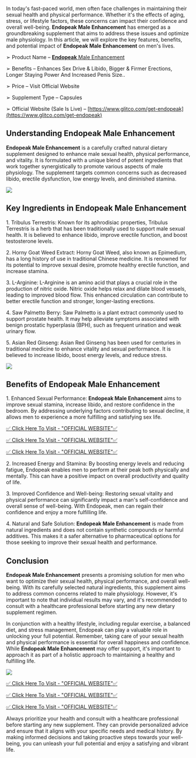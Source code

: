 In today's fast-paced world, men often face challenges in maintaining their sexual health and physical performance. Whether it's the effects of aging, stress, or lifestyle factors, these concerns can impact their confidence and overall well-being. **Endopeak Male Enhancement** has emerged as a groundbreaking supplement that aims to address these issues and optimize male physiology. In this article, we will explore the key features, benefits, and potential impact of **Endopeak Male Enhancement** on men's lives.

➢ Product Name – [**Endopeak** Male Enhancement](https://www.facebook.com/people/Endopeak/100094142004291/)

➢ Benefits – Enhances Sex Drive & Libido, Bigger & Firmer Erections, Longer Staying Power And Increased Penis Size..

➢ Price – Visit Official Website

➢ Supplement Type – Capsules

➢ Official Website (Sale Is Live) – [https://www.glitco.com/get-endopeak](https://www.glitco.com/get-endopeak)

Understanding **Endopeak Male Enhancement**
-------------------------------------------

**Endopeak Male Enhancement** is a carefully crafted natural dietary supplement designed to enhance male sexual health, physical performance, and vitality. It is formulated with a unique blend of potent ingredients that work together synergistically to promote various aspects of male physiology. The supplement targets common concerns such as decreased libido, erectile dysfunction, low energy levels, and diminished stamina.

[![](https://blogger.googleusercontent.com/img/b/R29vZ2xl/AVvXsEg25U-Uszq-7u73nOe6H7Us--BcD8scrDRUfYdgAs_se4JS2E43DLLFF5LwCpxgKgipC4_43ypHz9fCv1VUD1dDvd0woPmVm9LtqjyDio2WKV3vEajiz7AMp8zsgkLqIeRfw-zHApVutrwGGkhlv1S_8xFtcIwgIw3r4LZyPYrySwnqtV9DfuryGRvhRs0/w640-h360/Screenshot%20(876).png)](https://www.glitco.com/get-endopeak)

Key Ingredients in **Endopeak Male Enhancement**
------------------------------------------------

1\. Tribulus Terrestris: Known for its aphrodisiac properties, Tribulus Terrestris is a herb that has been traditionally used to support male sexual health. It is believed to enhance libido, improve erectile function, and boost testosterone levels.

2\. Horny Goat Weed Extract: Horny Goat Weed, also known as Epimedium, has a long history of use in traditional Chinese medicine. It is renowned for its potential to improve sexual desire, promote healthy erectile function, and increase stamina.

3\. L-Arginine: L-Arginine is an amino acid that plays a crucial role in the production of nitric oxide. Nitric oxide helps relax and dilate blood vessels, leading to improved blood flow. This enhanced circulation can contribute to better erectile function and stronger, longer-lasting erections.

4\. Saw Palmetto Berry: Saw Palmetto is a plant extract commonly used to support prostate health. It may help alleviate symptoms associated with benign prostatic hyperplasia (BPH), such as frequent urination and weak urinary flow.

5\. Asian Red Ginseng: Asian Red Ginseng has been used for centuries in traditional medicine to enhance vitality and sexual performance. It is believed to increase libido, boost energy levels, and reduce stress.

[![](https://blogger.googleusercontent.com/img/b/R29vZ2xl/AVvXsEjve1MWdMMPsckr1XOdP2cCSvzi2Z2yM3VSQP5Sfb26LniMlG0K9pYY9NhT1jpnwlEm0YV4BlF5_-PTjxa5QQue1MOuiwtiOxQQwOuXAnM_pw0Ndi3hTBkXAMjp_3KzoCUq5iGh7JnHhTlHqPaA7CkWBsAe5Dzh-G01mbk1FugnCIDTXHcRPHxktJTCzww/w640-h464/Screenshot%20(878).png)](https://www.glitco.com/get-endopeak)

Benefits of **Endopeak Male Enhancement**
-----------------------------------------

1\. Enhanced Sexual Performance: **Endopeak Male Enhancement** aims to improve sexual stamina, increase libido, and restore confidence in the bedroom. By addressing underlying factors contributing to sexual decline, it allows men to experience a more fulfilling and satisfying sex life.

[✅ Click Here To Visit - "OFFICIAL WEBSITE"✅](https://www.glitco.com/get-endopeak)

[✅ Click Here To Visit - "OFFICIAL WEBSITE"✅](https://www.glitco.com/get-endopeak)

[✅ Click Here To Visit - "OFFICIAL WEBSITE"✅](https://www.glitco.com/get-endopeak)

2\. Increased Energy and Stamina: By boosting energy levels and reducing fatigue, Endopeak enables men to perform at their peak both physically and mentally. This can have a positive impact on overall productivity and quality of life.

3\. Improved Confidence and Well-being: Restoring sexual vitality and physical performance can significantly impact a man's self-confidence and overall sense of well-being. With Endopeak, men can regain their confidence and enjoy a more fulfilling life.

4\. Natural and Safe Solution: **Endopeak Male Enhancement** is made from natural ingredients and does not contain synthetic compounds or harmful additives. This makes it a safer alternative to pharmaceutical options for those seeking to improve their sexual health and performance.

Conclusion
----------

**Endopeak Male Enhancement** presents a promising solution for men who want to optimize their sexual health, physical performance, and overall well-being. With its carefully selected natural ingredients, this supplement aims to address common concerns related to male physiology. However, it's important to note that individual results may vary, and it's recommended to consult with a healthcare professional before starting any new dietary supplement regimen.

In conjunction with a healthy lifestyle, including regular exercise, a balanced diet, and stress management, Endopeak can play a valuable role in unlocking your full potential. Remember, taking care of your sexual health and physical performance is essential for overall happiness and confidence. While **Endopeak Male Enhancement** may offer support, it's important to approach it as part of a holistic approach to maintaining a healthy and fulfilling life.

[![](https://blogger.googleusercontent.com/img/b/R29vZ2xl/AVvXsEh4AuRIVL2vsxi4ejGHu96cVn7fsHRUe__49tdMP4rxvPpHCP7hN7K4WYD_4EeW-j-oadJahlKXs3lbOf0_ryjC0Ngb0dVCbFTzIigWHYNpCQbQ6_UqOeHpzeKrLFxeXHLJkRt_euoMwszwSIvq6gNnJ7Zdq4KcA1mkYuQZqCcxHdRk2rZC5FM2xc2pGbA/w640-h538/Screenshot%20(875).png)](https://www.glitco.com/get-endopeak)

[✅ Click Here To Visit - "OFFICIAL WEBSITE"✅](https://www.glitco.com/get-endopeak)

[✅ Click Here To Visit - "OFFICIAL WEBSITE"✅](https://www.glitco.com/get-endopeak)

[✅ Click Here To Visit - "OFFICIAL WEBSITE"✅](https://www.glitco.com/get-endopeak)

Always prioritize your health and consult with a healthcare professional before starting any new supplement. They can provide personalized advice and ensure that it aligns with your specific needs and medical history. By making informed decisions and taking proactive steps towards your well-being, you can unleash your full potential and enjoy a satisfying and vibrant life.
